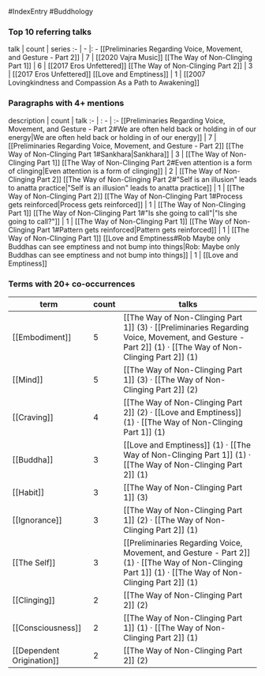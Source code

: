 #IndexEntry #Buddhology

### Top 10 referring talks
talk | count | series
:- | - |: -
[[Preliminaries Regarding Voice, Movement, and Gesture - Part 2]] | 7 | [[2020 Vajra Music]]
[[The Way of Non-Clinging Part 1]] | 6 | [[2017 Eros Unfettered]]
[[The Way of Non-Clinging Part 2]] | 3 | [[2017 Eros Unfettered]]
[[Love and Emptiness]] | 1 | [[2007 Lovingkindness and Compassion As a Path to Awakening]]

### Paragraphs with 4+ mentions
description | count | talk
:- | : - | :-
[[Preliminaries Regarding Voice, Movement, and Gesture - Part 2#We are often held back or holding in of our energy\|We are often held back or holding in of our energy]] | 7 | [[Preliminaries Regarding Voice, Movement, and Gesture - Part 2]]
[[The Way of Non-Clinging Part 1#Sankhara\|Sankhara]] | 3 | [[The Way of Non-Clinging Part 1]]
[[The Way of Non-Clinging Part 2#Even attention is a form of clinging\|Even attention is a form of clinging]] | 2 | [[The Way of Non-Clinging Part 2]]
[[The Way of Non-Clinging Part 2#"Self is an illusion" leads to anatta practice\|"Self is an illusion" leads to anatta practice]] | 1 | [[The Way of Non-Clinging Part 2]]
[[The Way of Non-Clinging Part 1#Process gets reinforced\|Process gets reinforced]] | 1 | [[The Way of Non-Clinging Part 1]]
[[The Way of Non-Clinging Part 1#"Is she going to call"\|"Is she going to call?"]] | 1 | [[The Way of Non-Clinging Part 1]]
[[The Way of Non-Clinging Part 1#Pattern gets reinforced\|Pattern gets reinforced]] | 1 | [[The Way of Non-Clinging Part 1]]
[[Love and Emptiness#Rob Maybe only Buddhas can see emptiness and not bump into things\|Rob: Maybe only Buddhas can see emptiness and not bump into things]] | 1 | [[Love and Emptiness]]

### Terms with 20+ co-occurrences
term | count | talks
-|-|-
[[Embodiment]] | 5 | <span class="counts">[[The Way of Non-Clinging Part 1]] (3) · [[Preliminaries Regarding Voice, Movement, and Gesture - Part 2]] (1) · [[The Way of Non-Clinging Part 2]] (1)</span> 
[[Mind]] | 5 | <span class="counts">[[The Way of Non-Clinging Part 1]] (3) · [[The Way of Non-Clinging Part 2]] (2)</span> 
[[Craving]] | 4 | <span class="counts">[[The Way of Non-Clinging Part 2]] (2) · [[Love and Emptiness]] (1) · [[The Way of Non-Clinging Part 1]] (1)</span> 
[[Buddha]] | 3 | <span class="counts">[[Love and Emptiness]] (1) · [[The Way of Non-Clinging Part 1]] (1) · [[The Way of Non-Clinging Part 2]] (1)</span> 
[[Habit]] | 3 | <span class="counts">[[The Way of Non-Clinging Part 1]] (3)</span> 
[[Ignorance]] | 3 | <span class="counts">[[The Way of Non-Clinging Part 1]] (2) · [[The Way of Non-Clinging Part 2]] (1)</span> 
[[The Self]] | 3 | <span class="counts">[[Preliminaries Regarding Voice, Movement, and Gesture - Part 2]] (1) · [[The Way of Non-Clinging Part 1]] (1) · [[The Way of Non-Clinging Part 2]] (1)</span> 
[[Clinging]] | 2 | <span class="counts">[[The Way of Non-Clinging Part 2]] (2)</span> 
[[Consciousness]] | 2 | <span class="counts">[[The Way of Non-Clinging Part 1]] (1) · [[The Way of Non-Clinging Part 2]] (1)</span> 
[[Dependent Origination]] | 2 | <span class="counts">[[The Way of Non-Clinging Part 2]] (2)</span> 

